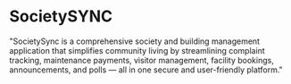 # SocietySYNC
"SocietySync is a comprehensive society and building management application that simplifies community living by streamlining complaint tracking, maintenance payments, visitor management, facility bookings, announcements, and polls — all in one secure and user-friendly platform."
